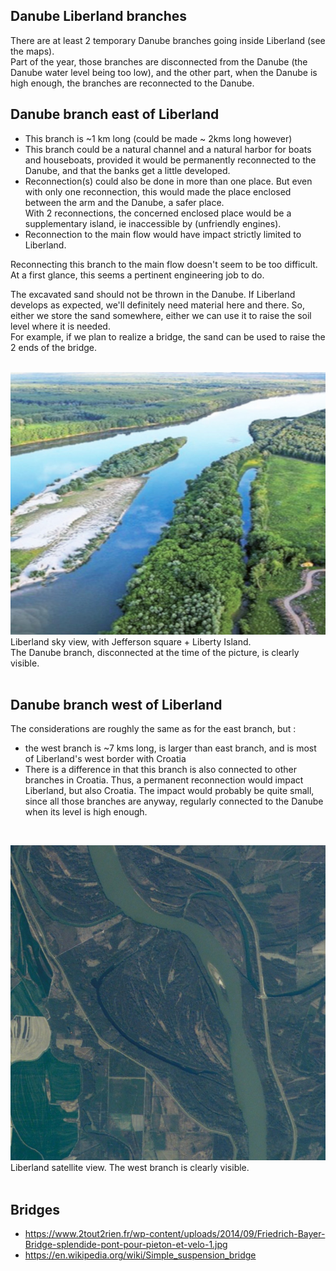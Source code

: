 
Danube Liberland branches
-------------------------
There are at least 2 temporary Danube branches going inside Liberland (see the maps).  
Part of the year, those branches are disconnected from the Danube (the Danube water level being too low), 
and the other part, when the Danube is high enough, the branches are reconnected to the Danube.
<br>

Danube branch east of Liberland
-------------------------------
* This branch is ~1 km long (could be made ~ 2kms long however)
* This branch could be a natural channel and a natural harbor for boats and houseboats, provided it would be permanently reconnected to the Danube,
and that the banks get a little developed.
* Reconnection(s) could also be done in more than one place. But even with only one reconnection, this would made the place enclosed between the arm and the Danube, a safer place.  
With 2 reconnections, the concerned enclosed place would be a supplementary island, ie inaccessible by (unfriendly engines).
* Reconnection to the main flow would have impact strictly limited to Liberland.

Reconnecting this branch to the main flow doesn't seem to be too difficult.  
At a first glance, this seems a pertinent engineering job to do.  

The excavated sand should not be thrown in the Danube.
If Liberland develops as expected, we'll definitely need material here and there.
So, either we store the sand somewhere, either we can use it to raise the soil level where it is needed.  
For example, if we plan to realize a bridge, the sand can be used to raise the 2 ends of the bridge.  
<br>

![alt text](/images/liberland-lara-500x600.jpg)  
Liberland sky view, with Jefferson square + Liberty Island.  
The Danube branch, disconnected at the time of the picture, is clearly visible.  
<br>

Danube branch west of Liberland
-------------------------------
The considerations are roughly the same as for the east branch, but :
* the west branch is ~7 kms long, is larger than east branch, and is most of Liberland's west border with Croatia
* There is a difference in that this branch is also connected to other branches in Croatia.
Thus, a permanent reconnection would impact Liberland, but also Croatia.
The impact would probably be quite small, since all those branches are anyway, regularly connected to the Danube when its level is high enough.
<br>

![alt text](/images/liberland-satview-2007.jpg)  
Liberland satellite view.
The west branch is clearly visible.  
<br>

Bridges
-------
* https://www.2tout2rien.fr/wp-content/uploads/2014/09/Friedrich-Bayer-Bridge-splendide-pont-pour-pieton-et-velo-1.jpg
* https://en.wikipedia.org/wiki/Simple_suspension_bridge

<br>


